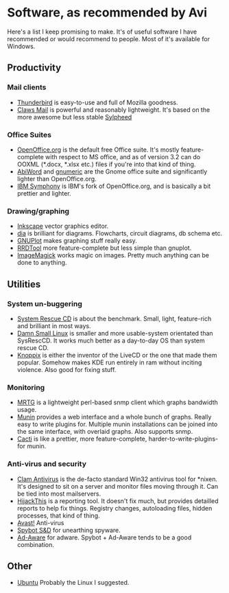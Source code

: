 Software, as recommended by Avi
================================

Here's a list I keep promising to make. It's of useful software I have recommended or would recommend to people. Most of it's available for Windows.


Productivity
------------

### Mail clients

* [Thunderbird](http://en-gb.www.mozillamessaging.com/en-GB/thunderbird) is easy-to-use and full of Mozilla goodness.
* [Claws Mail](http://www.claws-mail.org/) is powerful and reasonably lightweight. It's based on the more awesome but less stable [Sylpheed](http://sylpheed.sraoss.jp/en/)

### Office Suites
* [OpenOffice.org](http://openoffice.org) is the default free Office suite. It's mostly feature-complete with respect to MS office, and as of version 3.2 can do OOXML (*.docx, *.xlsx etc.) files if you're into that kind of thing.
* [AbiWord](http://www.abisource.com/) and [gnumeric](http://projects.gnome.org/gnumeric/downloads.shtml) are the Gnome office suite and significantly lighter than OpenOffice.org.
* [IBM Symphony](http://symphony.lotus.com/software/lotus/symphony/home.nsf/home) is IBM's fork of OpenOffice.org, and is basically a bit prettier and lighter.

### Drawing/graphing 
* [Inkscape](http://www.inkscape.org/) vector graphics editor. 
* [dia](http://projects.gnome.org/dia/) is brilliant for diagrams. Flowcharts, circuit diagrams, db schema etc.
* [GNUPlot](http://www.gnuplot.info/) makes graphing stuff really easy.
* [RRDTool](http://oss.oetiker.ch/rrdtool/) more feature-complete but less simple than gnuplot.
* [ImageMagick](http://www.imagemagick.org/script/index.php) works magic on images. Pretty much anything can be done to anything.

Utilities
---------

### System un-buggering
* [System Rescue CD](http://www.sysresccd.org/Main_Page) is about the benchmark. Small, light, feature-rich and brilliant in most ways.
* [Damn Small Linux](http://www.damsmalllinux.org/) is smaller and more usable-system orientated than SysRescCD. It works much better as a day-to-day OS than system rescue CD.
* [Knoppix](http://www.knoppix.net/) is either the inventor of the LiveCD or the one that made them popular. Somehow makes KDE run entirely in ram without inciting violence. Also good for fixing stuff.

### Monitoring
* [MRTG](http://oss.oetiker.ch/mrtg/) is a lightweight perl-based snmp client which graphs bandwidth usage.
* [Munin](http://munin.projects.linpro.no/) provides a web interface and a whole bunch of graphs. Really easy to write plugins for. Multiple munin installations can be joined into the same interface, with overlaid graphs. Also supports snmp.
* [Cacti](http://www.cacti.net/) is like a prettier, more feature-complete, harder-to-write-plugins-for munin.

### Anti-virus and security
* [Clam Antivirus](http://www.clamav.net/) is the de-facto standard Win32 antivirus tool for *nixen. It's designed to sit on a server and monitor files moving through it. Can be tied into most mailservers.
* [HijackThis](http://free.antivirus.com/hijackthis/) is a reporting tool. It doesn't fix much, but provides detailled reports to help fix things. Registry changes, autoloading files, hidden processes, that kind of thing.
* [Avast!](http://www.avast.com/en-gb/index) Anti-virus
* [Spybot S&D](http://www.safer-networking.org/index2.html) for unearthing spyware.
* [Ad-Aware](http://www.lavasoft.com/products/ad_aware.php) for adware. Spybot + Ad-Aware tends to be a good combination.

Other
-------
* [Ubuntu](http://ubuntu.com) Probably the Linux I suggested.
